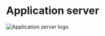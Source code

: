 # Application server

![Application server logo](https://s3.amazonaws.com/alx-intranet.hbtn.io/uploads/medias/2018/9/c7d1ed0a2e10d1b4e9b3.jpg?X-Amz-Algorithm=AWS4-HMAC-SHA256&X-Amz-Credential=AKIARDDGGGOUSBVO6H7D%2F20240314%2Fus-east-1%2Fs3%2Faws4_request&X-Amz-Date=20240314T230329Z&X-Amz-Expires=86400&X-Amz-SignedHeaders=host&X-Amz-Signature=115532912f9d20137abbc2ac6496b7dcef79ff03fd536350e4b7389d5a50220e)
